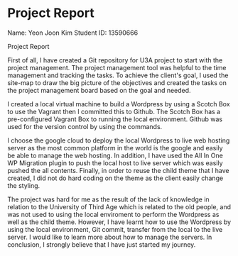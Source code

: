 # Project Report

Name: Yeon Joon Kim
Student ID: 13590666

Project Report

First of all, I have created a Git repository for U3A project to start with the project management. The project management tool was helpful to the time management and tracking the tasks. To achieve the client's goal, I used the site-map to draw the big picture of the objectives and created the tasks on the project management board based on the goal and needed.

I created a local virtual machine to build a Wordpress by using a Scotch Box to use the Vagrant then I committed this to Github. The Scotch Box has a pre-configured Vagrant Box to running the local environment. Github was used for the version control by using the commands.

I choose the google cloud to deploy the local Wordpress to live web hosting server as the most common platform in the world is the google and easily be able to manage the web hosting. In addition, I have used the All In One WP Migration plugin to push the local host to live server which was easily pushed the all contents.  Finally, in order to reuse the child theme that I have created, I did not do hard coding on the theme as the client easily change the styling.

The project was hard for me as the result of the lack of knowledge in relation to the University of Third Age which is related to the old people, and was not used to using the local enviroment to perform the Wordpress as well as the child theme. However, I have learnt how to use the Wordpress by using the local environment, Git commit, transfer from the local to the live server. I would like to learn more about how to manage the servers. In conclusion, I strongly believe that I have just started my journey.